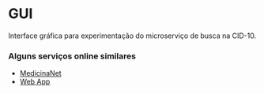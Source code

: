 # GUI
Interface gráfica para experimentação do microserviço de busca na CID-10.

### Alguns serviços online similares
- [MedicinaNet](http://www.medicinanet.com.br/cid10.htm?mobile=off)
- [Web App](http://www.icd10codesearch.com/)
